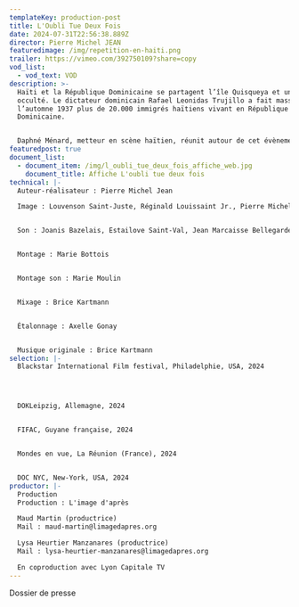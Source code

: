 ```yaml
---
templateKey: production-post
title: L'Oubli Tue Deux Fois
date: 2024-07-31T22:56:38.889Z
director: Pierre Michel JEAN
featuredimage: /img/repetition-en-haiti.png
trailer: https://vimeo.com/392750109?share=copy
vod_list:
  - vod_text: VOD
description: >-
  Haïti et la République Dominicaine se partagent l’île Quisqueya et un génocide
  occulté. Le dictateur dominicain Rafael Leonidas Trujillo a fait massacrer à
  l’automne 1937 plus de 20.000 immigrés haïtiens vivant en République
  Dominicaine. 


  Daphné Ménard, metteur en scène haïtien, réunit autour de cet évènement des comédiens des deux parts de l’île. Une création inédite qui demandera à l’un et l’autre de ses peuples d’évoquer certaines zones sombres de leur histoire.
featuredpost: true
document_list:
  - document_item: /img/l_oubli_tue_deux_fois_affiche_web.jpg
    document_title: Affiche L'oubli tue deux fois
technical: |-
  Auteur-réalisateur : Pierre Michel Jean

  Image : Louvenson Saint-Juste, Réginald Louissaint Jr., Pierre Michel Jean


  Son : Joanis Bazelais, Estailove Saint-Val, Jean Marcaisse Bellegarde


  Montage : Marie Bottois 


  Montage son : Marie Moulin


  Mixage : Brice Kartmann 


  Étalonnage : Axelle Gonay


  Musique originale : Brice Kartmann
selection: |-
  Blackstar International Film festival, Philadelphie, USA, 2024




  DOKLeipzig, Allemagne, 2024


  FIFAC, Guyane française, 2024


  Mondes en vue, La Réunion (France), 2024


  DOC NYC, New-York, USA, 2024
productor: |-
  Production
  Production : L'image d'après

  Maud Martin (productrice)
  Mail : maud-martin@limagedapres.org

  Lysa Heurtier Manzanares (productrice)
  Mail : lysa-heurtier-manzanares@limagedapres.org

  En coproduction avec Lyon Capitale TV
---
```

Dossier de presse
